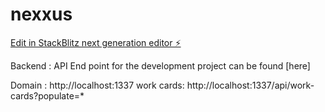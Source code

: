 # nexxus

[Edit in StackBlitz next generation editor ⚡️](https://stackblitz.com/~/github.com/kamil467/nexxus)

Backend : API End point for the development project can be found [here]

Domain : http://localhost:1337
work cards: http://localhost:1337/api/work-cards?populate=*
